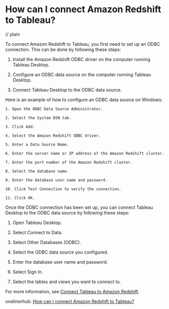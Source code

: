 # How can I connect Amazon Redshift to Tableau?
// plain

To connect Amazon Redshift to Tableau, you first need to set up an ODBC connection. This can be done by following these steps:

1. Install the Amazon Redshift ODBC driver on the computer running Tableau Desktop.

2. Configure an ODBC data source on the computer running Tableau Desktop.

3. Connect Tableau Desktop to the ODBC data source.

Here is an example of how to configure an ODBC data source on Windows:

```
1. Open the ODBC Data Source Administrator.

2. Select the System DSN tab.

3. Click Add.

4. Select the Amazon Redshift ODBC driver.

5. Enter a Data Source Name.

6. Enter the server name or IP address of the Amazon Redshift cluster.

7. Enter the port number of the Amazon Redshift cluster.

8. Select the database name.

9. Enter the database user name and password.

10. Click Test Connection to verify the connection.

11. Click OK.
```

Once the ODBC connection has been set up, you can connect Tableau Desktop to the ODBC data source by following these steps:

1. Open Tableau Desktop.

2. Select Connect to Data.

3. Select Other Databases (ODBC).

4. Select the ODBC data source you configured.

5. Enter the database user name and password.

6. Select Sign In.

7. Select the tables and views you want to connect to.

For more information, see [Connect Tableau to Amazon Redshift](https://docs.aws.amazon.com/redshift/latest/mgmt/connecting-tableau.html).

onelinerhub: [How can I connect Amazon Redshift to Tableau?](https://onelinerhub.com/amazon-redshift/how-can-i-connect-amazon-redshift-to-tableau)